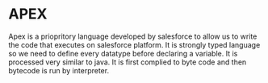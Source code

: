 # APEX

Apex is a priopritory language developed by salesforce to allow us to write the code that executes on salesforce platform. It is strongly typed language so we need to define every datatype before declaring a variable. It is processed very similar to java. It is first complied to byte code and then bytecode is run by interpreter.
